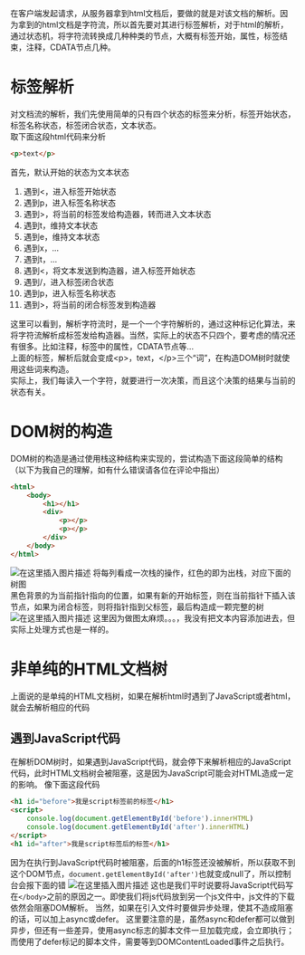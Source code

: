 在客户端发起请求，从服务器拿到html文档后，要做的就是对该文档的解析。因为拿到的html文档是字符流，所以首先要对其进行标签解析，对于html的解析，通过状态机，将字符流转换成几种种类的节点，大概有标签开始，属性，标签结束，注释，CDATA节点几种。
# 标签解析  
对文档流的解析，我们先使用简单的只有四个状态的标签来分析，标签开始状态，标签名称状态，标签闭合状态，文本状态。  
取下面这段html代码来分析
```html
<p>text</p>
```
首先，默认开始的状态为文本状态  
1. 遇到<，进入标签开始状态
2. 遇到p，进入标签名称状态
3. 遇到>，将当前的标签发给构造器，转而进入文本状态
4. 遇到t，维持文本状态
5. 遇到e，维持文本状态
6. 遇到x，...
7. 遇到t，...
8. 遇到<，将文本发送到构造器，进入标签开始状态
9. 遇到/，进入标签闭合状态
10. 遇到p，进入标签名称状态
11. 遇到>，将当前的闭合标签发到构造器  

这里可以看到，解析字符流时，是一个一个字符解析的，通过这种标记化算法，来将字符流解析成标签发给构造器。当然，实际上的状态不只四个，要考虑的情况还有很多。比如注释，标签中的属性，CDATA节点等...  
上面的标签，解析后就会变成\<p>，text，\</p>三个“词”，在构造DOM树时就使用这些词来构造。  
实际上，我们每读入一个字符，就要进行一次决策，而且这个决策的结果与当前的状态有关。

# DOM树的构造
DOM树的构造是通过使用栈这种结构来实现的，尝试构造下面这段简单的结构
（以下为我自己的理解，如有什么错误请各位在评论中指出）
```html
<html>
    <body>
        <h1></h1>
        <div>
            <p></p>
            <p></p>
        </div>
    </body>
</html>
```
![在这里插入图片描述](https://img-blog.csdnimg.cn/20191018224223733.png?x-oss-process=image/watermark,type_ZmFuZ3poZW5naGVpdGk,shadow_10,text_aHR0cHM6Ly9ibG9nLmNzZG4ubmV0L3plbXByb2dyYW0=,size_16,color_FFFFFF,t_70)
将每列看成一次栈的操作，红色的即为出栈，对应下面的树图  
黑色背景的为当前指针指向的位置，如果有新的开始标签，则在当前指针下插入该节点，如果为闭合标签，则将指针指到父标签，最后构造成一颗完整的树
![在这里插入图片描述](https://img-blog.csdnimg.cn/20191018225450136.png?x-oss-process=image/watermark,type_ZmFuZ3poZW5naGVpdGk,shadow_10,text_aHR0cHM6Ly9ibG9nLmNzZG4ubmV0L3plbXByb2dyYW0=,size_16,color_FFFFFF,t_70)
这里因为做图太麻烦。。。，我没有把文本内容添加进去，但实际上处理方式也是一样的。

# 非单纯的HTML文档树
上面说的是单纯的HTML文档树，如果在解析html时遇到了JavaScript或者html，就会去解析相应的代码
## 遇到JavaScript代码
在解析DOM树时，如果遇到JavaScript代码，就会停下来解析相应的JavaScript代码，此时HTML文档树会被阻塞，这是因为JavaScript可能会对HTML造成一定的影响。
像下面这段代码
```html
<h1 id="before">我是script标签前的标签</h1>
<script>
    console.log(document.getElementById('before').innerHTML)
    console.log(document.getElementById('after').innerHTML)
</script>
<h1 id="after">我是script标签后的标签</h1>
```
因为在执行到JavaScript代码时被阻塞，后面的h1标签还没被解析，所以获取不到这个DOM节点，```document.getElementById('after')```也就变成null了，所以控制台会报下面的错
![在这里插入图片描述](https://img-blog.csdnimg.cn/20191209231207335.png)
这也是我们平时说要将JavaScript代码写在```</body>```之前的原因之一。即使我们将js代码放到另一个js文件中，js文件的下载依然会阻塞DOM解析。
当然，如果在引入文件时要做异步处理，使其不造成阻塞的话，可以加上async或defer。
这里要注意的是，虽然async和defer都可以做到异步，但还有一些差异，使用async标志的脚本文件一旦加载完成，会立即执行；而使用了defer标记的脚本文件，需要等到DOMContentLoaded事件之后执行。
